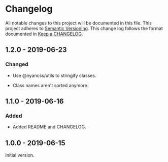 # Changelog

All notable changes to this project will be documented in this file.
This project adheres to [Semantic Versioning].
This change log follows the format documented in [Keep a CHANGELOG].

[semantic versioning]: http://semver.org/
[keep a changelog]: http://keepachangelog.com/

## 1.2.0 - 2019-06-23

### Changed

- Use @nyancss/utils to stringify classes.

- Class names aren't sorted anymore.

## 1.1.0 - 2019-06-16

### Added

- Added README and CHANGELOG.

## 1.0.0 - 2019-06-15

Initial version.
